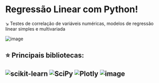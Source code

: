 # Regressão Linear com Python!
↘️ Testes de correlação de variáveis numéricas, modelos de regressão linear simples e multivariada

![image](https://github.com/nayara-lucia/linear_regression/assets/126920974/fe6ccd42-1fec-4519-b219-eeb524c36ac3)

<b> <h2> ⭐ Principais bibliotecas:<br><br>
![scikit-learn](https://img.shields.io/badge/scikit--learn-%23F7931E.svg?style=for-the-badge&logo=scikit-learn&logoColor=white) 
![SciPy](https://img.shields.io/badge/SciPy-%230C55A5.svg?style=for-the-badge&logo=scipy&logoColor=%white)
![Plotly](https://img.shields.io/badge/Plotly-%233F4F75.svg?style=for-the-badge&logo=plotly&logoColor=white)
![image](https://github.com/nayara-lucia/linear_regression/assets/126920974/d0b30ce6-0224-4237-9c30-c57ded8fa4be)


